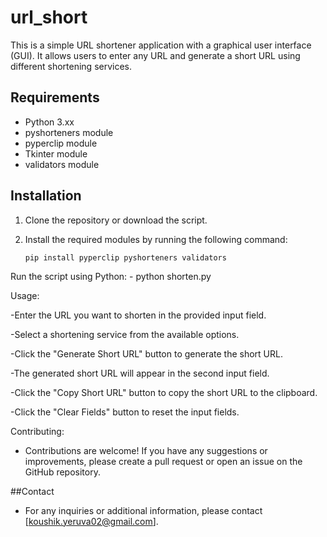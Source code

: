 # url_short

This is a simple URL shortener application with a graphical user interface (GUI). 
It allows users to enter  any URL and generate a short URL using different shortening services.

## Requirements
- Python 3.xx
- pyshorteners module
- pyperclip module
- Tkinter module
- validators module

## Installation

1. Clone the repository or download the script.

2. Install the required modules by running the following command:

   ```shell
   pip install pyperclip pyshorteners validators
Run the script using Python:
                   - python shorten.py

Usage:

-Enter the URL you want to shorten in the provided input field.

-Select a shortening service from the available options.

-Click the "Generate Short URL" button to generate the short URL.

-The generated short URL will appear in the second input field.

-Click the "Copy Short URL" button to copy the short URL to the clipboard.

-Click the "Clear Fields" button to reset the input fields.

Contributing:
- Contributions are welcome! If you have any suggestions or improvements, please create a pull request or open an issue on the GitHub repository.

##Contact
- For any inquiries or additional information, please contact [koushik.yeruva02@gmail.com].
